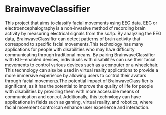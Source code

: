 # BrainwaveClassifier

This project that aims to classify facial movements using EEG data. EEG or electroencephalography is a non-invasive method of recording brain activity by measuring electrical signals from the scalp. By analyzing the EEG data, BrainwaveClassifier can detect patterns of brain activity that correspond to specific facial movements.This technology has many applications for people with disabilities who may have difficulty communicating through traditional means. By pairing BrainwaveClassifier with BLE-enabled devices, individuals with disabilities can use their facial movements to control various devices such as a computer or a wheelchair. This technology can also be used in virtual reality applications to provide a more immersive experience by allowing users to control their avatars through facial movements.The potential impact of BrainwaveClassifier is significant, as it has the potential to improve the quality of life for people with disabilities by providing them with more accessible means of communication and control. Additionally, this technology can have applications in fields such as gaming, virtual reality, and robotics, where facial movement control can enhance user experience and interaction.
